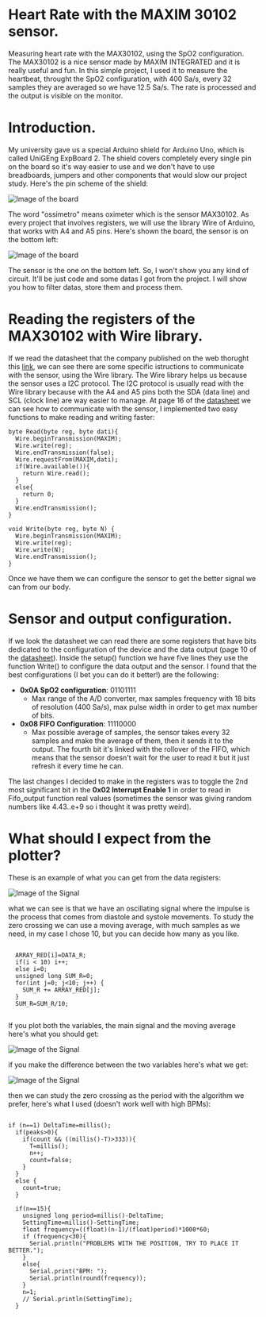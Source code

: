 # Heart Rate with the MAXIM 30102 sensor.
  Measuring heart rate with the MAX30102, using the SpO2 configuration. The MAX30102 is a nice sensor made by MAXIM INTEGRATED and it is really useful and fun. In this simple project, I used it to measure the heartbeat, throught the SpO2 configuration, with 400 Sa/s, every 32 samples they are averaged so we have 12.5 Sa/s. The rate is processed and the output is visible on the monitor.

# Introduction.
My university gave us a special Arduino shield for Arduino Uno, which is called UniGEng ExpBoard 2. The shield covers completely every single pin on the board so it's way easier to use and we don't have to use breadboards, jumpers and other components that would slow our project study. Here's the pin scheme of the shield:

![Image of the board](https://github.com/LucaPredieri/HeartRate30102/blob/main/UniGeExpboard.JPG)

The word "ossimetro" means oximeter which is the sensor MAX30102. As every project that involves registers, we will use the library Wire of Arduino, that works with A4 and A5 pins.
Here's shown the board, the sensor is on the bottom left:

![Image of the board](https://github.com/LucaPredieri/HeartRate30102/blob/main/UnigExpboard2.0.jpeg)

The sensor is the one on the bottom left. So, I won't show you any kind of circuit. It'll be just code and some datas I got from the project. I will show you how to filter datas, store them and process them.

# Reading the registers of the MAX30102 with Wire library. 
If we read the datasheet that the company published on the web thorught this [link](https://datasheets.maximintegrated.com/en/ds/MAX30102.pdf), we can see there are some specific istructions to communicate with the sensor, using the Wire library. The Wire library helps us because the sensor uses a I2C protocol. The I2C protocol is usually read with the Wire library because with the A4 and A5 pins both the SDA (data line) and SCL (clock line) are way easier to manage.
At page 16 of the [datasheet](https://datasheets.maximintegrated.com/en/ds/MAX30102.pdf) we can see how to communicate with the sensor, I implemented two easy functions to make reading and writing faster:
```
byte Read(byte reg, byte dati){
  Wire.beginTransmission(MAXIM);
  Wire.write(reg);
  Wire.endTransmission(false);
  Wire.requestFrom(MAXIM,dati);
  if(Wire.available()){
    return Wire.read();
  }
  else{ 
    return 0;
  }
  Wire.endTransmission();
}

void Write(byte reg, byte N) {
  Wire.beginTransmission(MAXIM);
  Wire.write(reg);
  Wire.write(N);
  Wire.endTransmission(); 
}

```
Once we have them we can configure the sensor to get the better signal we can from our body. 

# Sensor and output configuration.
If we look the datasheet we can read there are some registers that have bits dedicated to the configuration of the device and the data output (page 10 of the [datasheet](https://datasheets.maximintegrated.com/en/ds/MAX30102.pdf)). Inside the setup() function we have five lines they use the function Write() to configure the data output and the sensor. I found that the best configurations (I  bet you can do it better!) are the following:
- **0x0A SpO2 configuration**: 01101111
  - Max range of the A/D converter, max samples frequency with 18 bits of resolution (400 Sa/s), max pulse width in order to get max number of bits.
- **0x08 FIFO Configuration**: 11110000
  - Max possible average of samples, the sensor takes every 32 samples and make the average of them, then it sends it to the output. The fourth bit it's linked with the rollover of the FIFO, which means that the sensor doesn't wait for the user to read it but it just refresh it every time he can.

The last changes I decided to make in the registers was to toggle the 2nd most significant bit in the **0x02 Interrupt Enable 1**  in order to read in Fifo_output function real values (sometimes the sensor was giving random numbers like 4.43..e+9 so i thought it was pretty weird).

# What should I expect from the plotter?
These is an example of what you can get from the data registers:

![Image of the Signal](https://github.com/LucaPredieri/HeartRate30102/blob/main/Signal_example1.JPG)

what we can see is that we have an oscillating signal where the impulse is the process that comes from diastole and systole movements. To study the zero crossing we can use a moving average, with much samples as we need, in my case I chose 10, but you can decide how many as you like. 

```

  ARRAY_RED[i]=DATA_R;
  if(i < 10) i++;
  else i=0;
  unsigned long SUM_R=0;
  for(int j=0; j<10; j++) {
    SUM_R += ARRAY_RED[j];
  } 
  SUM_R=SUM_R/10;
  
```

If you plot both the variables, the main signal and the moving average here's what you should get: 

![Image of the Signal](https://github.com/LucaPredieri/HeartRate30102/blob/main/signal%202.JPG)

if you make the difference between the two variables here's what we get: 

![Image of the Signal](https://github.com/LucaPredieri/HeartRate30102/blob/main/signal%203.JPG)

then we can study the zero crossing as the period with the algorithm we prefer, here's what I used (doesn't work well with high BPMs):

```

if (n==1) DeltaTime=millis();
  if(peaks>0){
    if(count && ((millis()-T)>333)){
      T=millis();
      n++;
      count=false;
    }
  }
  else {
    count=true;
  }
  
  if(n==15){
    unsigned long period=millis()-DeltaTime;
    SettingTime=millis()-SettingTime;
    float frequency=((float)(n-1)/(float)period)*1000*60;
    if (frequency<30){
      Serial.println("PROBLEMS WITH THE POSITION, TRY TO PLACE IT BETTER.");
    }
    else{
      Serial.print("BPM: ");
      Serial.println(round(frequency));
    }
    n=1;
    // Serial.println(SettingTime);
  }
  
  ```
  
